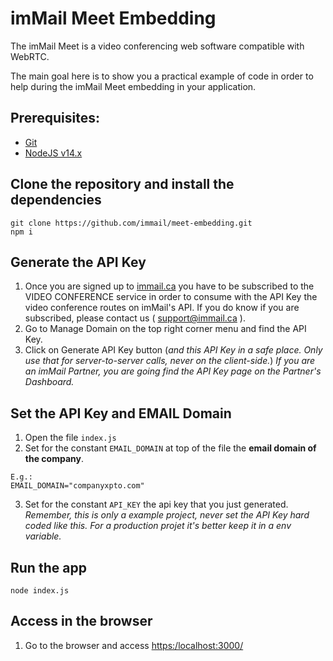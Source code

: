 # imMail Meet Embedding

The imMail Meet is a video conferencing web software compatible with WebRTC.

The main goal here is to show you a practical example of code in order to help during the imMail Meet embedding in your application.

## Prerequisites:

- [Git](http://git-scm.com/book/en/v2/Getting-Started-Installing-Git)
- [NodeJS v14.x](https://nodejs.org/dist/latest-v14.x/)

## Clone the repository and install the dependencies

```
git clone https://github.com/immail/meet-embedding.git
npm i
```

## Generate the API Key

1. Once you are signed up to [immail.ca](https://immail.ca) you have to be subscribed to the VIDEO CONFERENCE service in order to consume with the API Key the video conference routes on imMail's API. If you do know if you are subscribed, please contact us ( support@immail.ca ).
2. Go to Manage Domain on the top right corner menu and find the API Key.
3. Click on Generate API Key button (_and this API Key in a safe place. Only use that for server-to-server calls, never on the client-side._)
_If you are an imMail Partner, you are going find the API Key page on the Partner's Dashboard._

## Set the API Key and EMAIL Domain

1. Open the file `index.js`
2. Set for the constant `EMAIL_DOMAIN` at top of the file the **email domain of the company**.
```
E.g.:
EMAIL_DOMAIN="companyxpto.com"
```
3. Set for the constant `API_KEY` the api key that you just generated.
_Remember, this is only a example project, never set the API Key hard coded like this. For a production projet it's better keep it in a env variable._

## Run the app
```
node index.js
```

## Access in the browser
1. Go to the browser and access [https:/localhost:3000/](https://localhost:3000)

